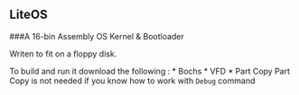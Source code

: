 ## LiteOS

###A 16-bin Assembly OS Kernel & Bootloader

Writen to fit on a floppy disk.


To build and run it download the following :
    * Bochs
    * VFD
    * Part Copy
Part Copy is not needed if you know how to work with `Debug` command
